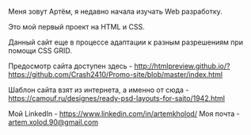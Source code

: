    Меня зовут Артём, я недавно начала изучать Web разработку. 
   
   Это мой первый проект на HTML и CSS.
   
   Данный сайт еще в процессе адаптации к разным разрешениям при помощи CSS GRID.
   
   Предосмотр сайта доступен здесь - http://htmlpreview.github.io/?https://github.com/Crash2410/Promo-site/blob/master/index.html
   
   Шаблон сайта взят из интернета, а именно от сюда - https://camouf.ru/designes/ready-psd-layouts-for-saito/1942.html
   
   Мой LinkedIn - https://www.linkedin.com/in/artemkholod/
   Моя почта - artem.xolod.90@gmail.com

